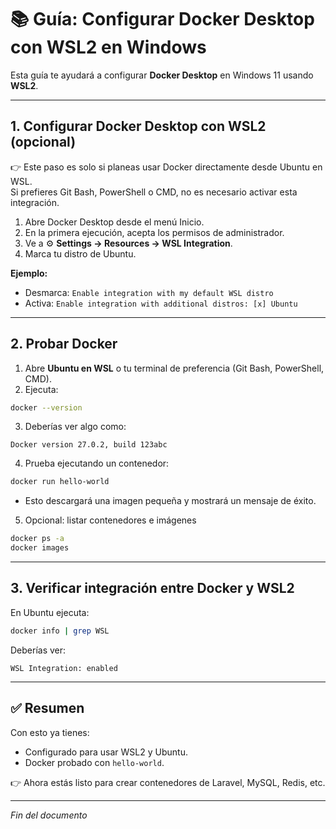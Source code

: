 # 📚 Guía: Configurar Docker Desktop con WSL2 en Windows

Esta guía te ayudará a configurar **Docker Desktop** en Windows 11 usando **WSL2**.  

---

## 1. Configurar Docker Desktop con WSL2 (opcional)

👉 Este paso es solo si planeas usar Docker directamente desde Ubuntu en WSL.  
Si prefieres Git Bash, PowerShell o CMD, no es necesario activar esta integración.

1. Abre Docker Desktop desde el menú Inicio.  
2. En la primera ejecución, acepta los permisos de administrador.  
3. Ve a ⚙️ **Settings → Resources → WSL Integration**.  
4. Marca tu distro de Ubuntu.  

**Ejemplo:**  
- Desmarca: `Enable integration with my default WSL distro`  
- Activa: `Enable integration with additional distros: [x] Ubuntu`  

---

## 2. Probar Docker

1. Abre **Ubuntu en WSL** o tu terminal de preferencia (Git Bash, PowerShell, CMD).  
2. Ejecuta:  

```bash
docker --version
```

3. Deberías ver algo como:  

```
Docker version 27.0.2, build 123abc
```

4. Prueba ejecutando un contenedor:  

```bash
docker run hello-world
```

- Esto descargará una imagen pequeña y mostrará un mensaje de éxito.  

5. Opcional: listar contenedores e imágenes

```bash
docker ps -a
docker images
```

---

## 3. Verificar integración entre Docker y WSL2

En Ubuntu ejecuta:  

```bash
docker info | grep WSL
```

Deberías ver:  

```
WSL Integration: enabled
```

---

## ✅ Resumen

Con esto ya tienes:    
- Configurado para usar WSL2 y Ubuntu.  
- Docker probado con `hello-world`.  

👉 Ahora estás listo para crear contenedores de Laravel, MySQL, Redis, etc.

---

*Fin del documento*